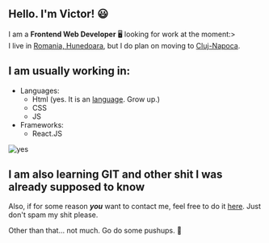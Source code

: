 ## Hello. I'm Victor! 😃
 I am a  **Frontend Web Developer** 🖥️ looking for work at the moment:><br>
I live in [Romania, Hunedoara](https://www.google.ro/maps/@45.7598623,22.9112729,14z), but I do plan on moving to [Cluj-Napoca](https://www.google.ro/maps/@46.7735616,23.6258194,13z). <br>

## I am usually working in:
- Languages:
  - Html (yes. It is an [language](https://www.google.com/search?q=Is+html+a+language%3F&sxsrf=ALiCzsbTQRg18YMUeEoy6AcleEDcWsEnZg%3A1651148258819&source=hp&ei=4oVqYvGgL9GTsAfnq42YCA&iflsig=AJiK0e8AAAAAYmqT8pAOm0Hm_6seprNfSy_vnoz4wnNR&ved=0ahUKEwjxmb7L3rb3AhXRCewKHedVA4MQ4dUDCAc&uact=5&oq=Is+html+a+language%3F&gs_lcp=Cgdnd3Mtd2l6EANQAFgAYH9oAHAAeACAAQCIAQCSAQCYAQCgAQKgAQE&sclient=gws-wiz). Grow up.)
  - CSS
  - JS
- Frameworks:
  - React.JS

![yes](https://cdn.discordapp.com/attachments/679390298811662367/979784506317885480/unknown.png)

## I am also learning GIT and other shit I was already supposed to know

Also, if for some reason ***you*** want to contact me, feel free to do it [here](mailto:iancu27victor@gmail.com). Just don't spam my shit please.

Other than that... not much. Go do some pushups. 💪
